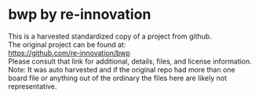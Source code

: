 
# bwp by re-innovation  
This is a harvested standardized copy of a project from github.  
The original project can be found at:  
https://github.com/re-innovation/bwp  
Please consult that link for additional, details, files, and license information.  
Note: It was auto harvested and if the original repo had more than one board file or anything out of the ordinary the files here are likely not representative.  
    